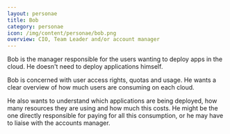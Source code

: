 ```yaml
---
layout: personae
title: Bob
category: personae
icon: /img/content/personae/bob.png
overview: CIO, Team Leader and/or account manager
---
```


Bob is the manager responsible for the users wanting to deploy apps in the cloud. He doesn't need to deploy applications himself.

Bob is concerned with user access rights, quotas and usage. He wants a clear overview of how much users are consuming on each cloud.

He also wants to understand which applications are being deployed, how many resources they are using and how much this costs. He might be the one directly responsible for paying for all this consumption, or he may have to liaise with the accounts manager.
